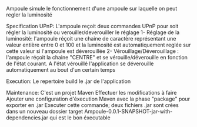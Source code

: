Ampoule simule le fonctionnement d'une ampoule sur laquelle on peut regler la luminosité

Specification UPnP: L'ampoule reçoit deux commandes UPnP pour soit régler la luminosité ou verouiller/deverouiller le réglage
1- Réglage de la luminosité: l'ampoule réçoit une chaine de caractère représentant une valeur entière entre 0 et 100
   et la luminosité est automatiquement reglée sur cette valeur si l'ampoule est déverouillée
2- Vérouillage/Déverouillage : l'ampoule réçoit la chaine "CENTRE" et se vérouille/déverouille en fonction de l'état courant.
A l'état vérouillé l'application se déverouille automatiquement au bout d'un certain temps  

Execution: Le repertoire build le .jar de l'application

Maintenance: C'est un projet Maven 
Effectuer les modifications à faire Ajouter une configuration d'éxecution Maven avec la phase "package" pour exporter en .jar Executer cette commande;
 deux fichiers .jar sont crées dans un nouveau dossier target Ampoule-0.0.1-SNAPSHOT-jar-with-dependencies.jar qui est le bon éxecutable
